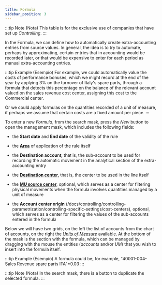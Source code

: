 ```yaml
---
title: Formula
sidebar_position: 3
--- 
```


:::tip Note (Nota)
This table is for the exclusive use of companies that have set up *Controlling*.
:::

In the Formula, we can define how to automatically create extra-accounting entries from source values. In general, the idea is to try to automate, perhaps by approximating, certain entries that in accounting would be recorded later, or that would be expensive to enter for each period as manual extra-accounting entries.

:::tip Example (Esempio)
For example, we could automatically value the costs of performance bonuses, which we might record at the end of the year by applying 3% on the turnover of Italy's spare parts, through a formula that detects this percentage on the balance of the relevant account valued on the sales revenue cost center, assigning this cost to the Commercial center.

Or we could apply formulas on the quantities recorded of a unit of measure, if perhaps we assume that certain costs are a fixed amount per piece.
:::

To enter a new *Formula*, from the search mask, press the *New* button to open the management mask, which includes the following fields:  
- the **Start date** and **End date** of the validity of the rule

- the [**Area**](/docs/controlling/controlling-parametrization/controlling-specific-settings/area-types-areas) of application of the rule itself

- the **Destination account**, that is, the sub-account to be used for recording the automatic movement in the analytical section of the extra-accounting entry

- the [**Destination center**](/docs/controlling/controlling-parametrization/controlling-specific-settings/cost-centers), that is, the center to be used in the line itself

- the [**MU source center**](/docs/controlling/controlling-parametrization/controlling-specific-settings/cost-centers), optional, which serves as a center for filtering physical movements when the formula involves quantities managed by a unit of measure

- the **Account center origin** (/docs/controlling/controlling-parametrization/controlling-specific-settings/cost-centers), optional, which serves as a center for filtering the values of the sub-accounts entered in the formula

Below we will have two grids, on the left the list of accounts from the chart of accounts, on the right the [*Units of Measure*](/docs/controlling/controlling-parametrization/controlling-specific-settings/measure-units) available.
At the bottom of the mask is the section with the formula, which can be managed by dragging with the mouse the entities (*accounts* and/or *UM*) that you wish to insert into the formula itself.

:::tip Example (Esempio)
A formula could be, for example, "40001-004-Sales Revenue spare parts ITA"*0.03
:::

:::tip Note (Nota)
In the search mask, there is a button to duplicate the selected formula.
:::